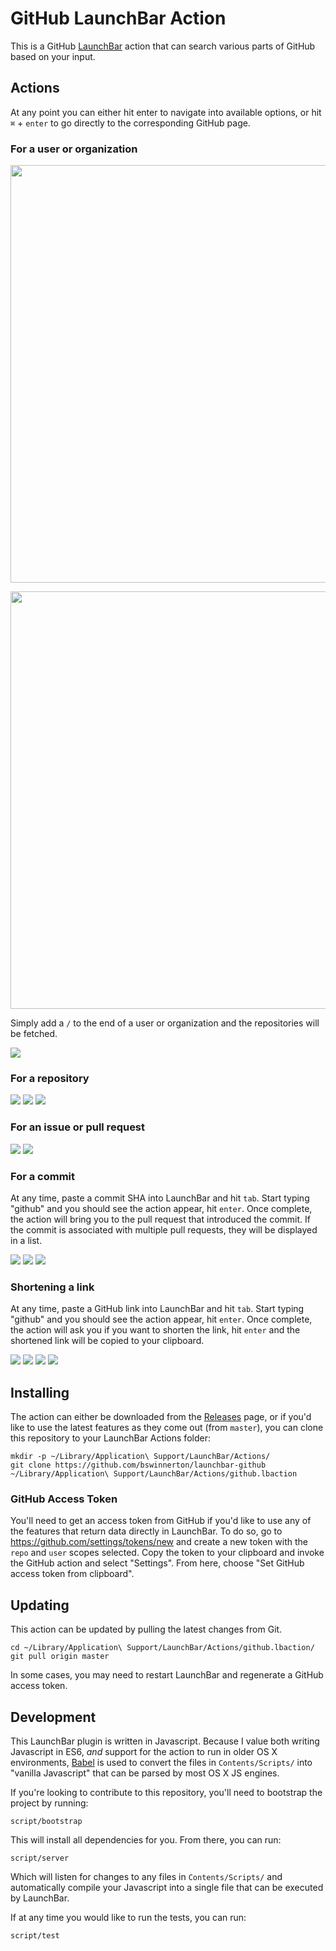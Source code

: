 # GitHub LaunchBar Action

This is a GitHub [LaunchBar](https://www.obdev.at/products/launchbar) action
that can search various parts of GitHub based on your input.

## Actions

At any point you can either hit enter to navigate into available options, or
hit `⌘` + `enter` to go directly to the corresponding GitHub page.

### For a user or organization

<p align="center"><img src="screenshots/default.png" width="668px" /></p>
<p align="center"><img src="screenshots/user.png" width="668px" /></p>

Simply add a `/` to the end of a user or organization and the repositories will
be fetched.

![](screenshots/user-repos-expanded.png)

### For a repository

![](screenshots/default.png)
![](screenshots/repo.png)
![](screenshots/repo-expanded.png)

### For an issue or pull request

![](screenshots/default.png)
![](screenshots/issue.png)

### For a commit

At any time, paste a commit SHA into LaunchBar and hit `tab`. Start typing
"github" and you should see the action appear, hit `enter`. Once complete, the
action will bring you to the pull request that introduced the commit. If the
commit is associated with multiple pull requests, they will be displayed in a
list.

![](screenshots/commit.png)
![](screenshots/commit-expanded.png)
![](screenshots/commit-pr-list.png)

### Shortening a link

At any time, paste a GitHub link into LaunchBar and hit `tab`. Start typing
"github" and you should see the action appear, hit `enter`. Once complete, the
action will ask you if you want to shorten the link, hit `enter` and the
shortened link will be copied to your clipboard.

![](screenshots/shorten-link.png)
![](screenshots/shorten-link-expanded.png)
![](screenshots/shorten-link-final.png)
![](screenshots/shorten-link-notification.png)

## Installing

The action can either be downloaded from the [Releases](https://git.io/vyose)
page, or if you'd like to use the latest features as they come out (from
`master`), you can clone this repository to your LaunchBar Actions folder:

```
mkdir -p ~/Library/Application\ Support/LaunchBar/Actions/
git clone https://github.com/bswinnerton/launchbar-github ~/Library/Application\ Support/LaunchBar/Actions/github.lbaction
```

### GitHub Access Token

You'll need to get an access token from GitHub if you'd like to use any of the
features that return data directly in LaunchBar. To do so, go to
https://github.com/settings/tokens/new and create a new token with the `repo`
and `user` scopes selected. Copy the token to your clipboard and invoke the
GitHub action and select "Settings". From here, choose "Set GitHub access token
from clipboard".

## Updating

This action can be updated by pulling the latest changes from Git.

```
cd ~/Library/Application\ Support/LaunchBar/Actions/github.lbaction/
git pull origin master
```

In some cases, you may need to restart LaunchBar and regenerate a GitHub access
token.

## Development

This LaunchBar plugin is written in Javascript. Because I value both writing
Javascript in ES6, _and_ support for the action to run in older OS X
environments, [Babel](https://babeljs.io/) is used to convert the files in
`Contents/Scripts/` into "vanilla Javascript" that can be parsed by most OS X
JS engines.

If you're looking to contribute to this repository, you'll need to bootstrap
the project by running:

```
script/bootstrap
```

This will install all dependencies for you. From there, you can run:

```
script/server
```

Which will listen for changes to any files in `Contents/Scripts/` and
automatically compile your Javascript into a single file that can be executed by
LaunchBar.

If at any time you would like to run the tests, you can run:

```
script/test
```
